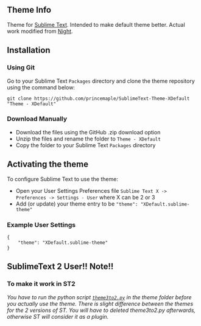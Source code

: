 ## Theme Info

Theme for [Sublime Text](http://www.sublimetext.com/). Intended to make default theme better. Actual work modified from [Night](https://github.com/mishu91/sublime-text-theme-Night).

## Installation

### Using Git

Go to your Sublime Text `Packages` directory and clone the theme repository using the command below:

    git clone https://github.com/princemaple/SublimeText-Theme-XDefault "Theme - XDefault"

### Download Manually

* Download the files using the GitHub .zip download option
* Unzip the files and rename the folder to `Theme - XDefault`
* Copy the folder to your Sublime Text `Packages` directory

## Activating the theme

To configure Sublime Text to use the theme:

* Open your User Settings Preferences file `Sublime Text X -> Preferences -> Settings - User` where X can be 2 or 3
* Add (or update) your theme entry to be `"theme": "XDefault.sublime-theme"`

### Example User Settings

    {
        "theme": "XDefault.sublime-theme"
    }

## SublimeText 2 User!! Note!!

### To make it work in ST2
*You have to run the python script [`theme3to2.py`](https://raw.github.com/princemaple/workspace/master/theme3to2.py) in the theme folder before you actually use the theme. There is slight difference between the themes for the 2 versions of ST. You will have to deleted theme3to2.py afterwards, otherwise ST will consider it as a plugin.*